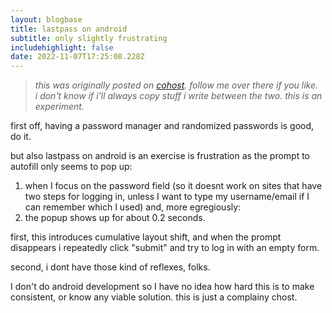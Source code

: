 ```yaml
---
layout: blogbase
title: lastpass on android
subtitle: only slightly frustrating
includehighlight: false
date: 2022-11-07T17:25:08.228Z
---
```


> _this was originally posted on [cohost](https://cohost.org/esaevian/post/200981-lastpass-on-android). follow me over there if you like._  
> _i don't know if i'll always copy stuff i write between the two. this is an experiment._

first off, having a password manager and randomized passwords is good, do it.

but also lastpass on android is an exercise is frustration as the prompt to autofill only seems to pop up:

1. when I focus on the password field (so it doesnt work on sites that have two steps for logging in, unless I want to type my username/email if I can remember which I used) and, more egregiously:
2. the popup shows up for about 0.2 seconds.

first, this introduces cumulative layout shift, and when the prompt disappears i repeatedly click "submit" and try to log in with an empty form. 

second, i dont have those kind of reflexes, folks.

I don't do android development so I have no idea how hard this is to make consistent, or know any viable solution. this is just a complainy chost. 